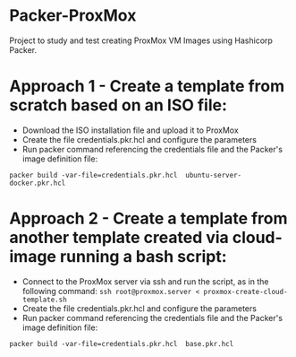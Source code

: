 # Packer-ProxMox

Project to study and test creating ProxMox VM Images using Hashicorp Packer.

# Approach 1 - Create a template from scratch based on an ISO file:

- Download the ISO installation file and upload it to ProxMox
- Create the file credentials.pkr.hcl and configure the parameters
- Run packer command referencing the credentials file and the Packer's image definition file:
```
packer build -var-file=credentials.pkr.hcl  ubuntu-server-docker.pkr.hcl
```

# Approach 2 - Create a template from another template created via cloud-image running a bash script:

- Connect to the ProxMox server via ssh and run the script, as in the following command:
``` ssh root@proxmox.server < proxmox-create-cloud-template.sh ```
- Create the file credentials.pkr.hcl and configure the parameters
- Run packer command referencing the credentials file and the Packer's image definition file:
```
packer build -var-file=credentials.pkr.hcl  base.pkr.hcl
```